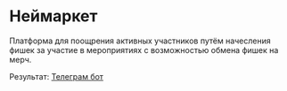 # Неймаркет
Платформа для поощрения активных участников путём начесления фишек за участие в мероприятиях с возможностью обмена фишек на мерч.

Результат: [Телеграм бот](https://t.me/IUseArchBot)
